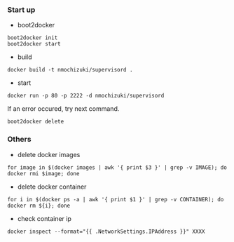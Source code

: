 ### Start up

* boot2docker
```
boot2docker init
boot2docker start
```
* build
```
docker build -t nmochizuki/supervisord .
```
* start
```
docker run -p 80 -p 2222 -d nmochizuki/supervisord
```

If an error occured, try next command.
```
boot2docker delete
```

### Others

* delete docker images
```
for image in $(docker images | awk '{ print $3 }' | grep -v IMAGE); do docker rmi $image; done
```
* delete docker container
```
for i in $(docker ps -a | awk '{ print $1 }' | grep -v CONTAINER); do docker rm ${i}; done
```
* check container ip
```
docker inspect --format="{{ .NetworkSettings.IPAddress }}" XXXX
```

